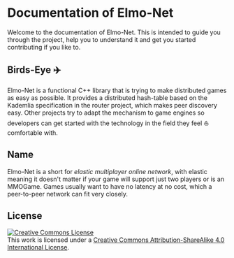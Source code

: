 # Documentation of Elmo-Net

Welcome to the documentation of Elmo-Net. This is intended to guide you through
the project, help you to understand it and get you started contributing if you
like to.

## Birds-Eye :airplane:

Elmo-Net is a functional C++ library that is trying to make distributed games as
easy as possible. It provides a distributed hash-table based on the Kademlia
specification in the router project, which makes peer discovery easy. Other
projects try to adapt the mechanism to game engines so developers can get
started with the technology in the field they feel :sailboat: comfortable with.

## Name

Elmo-Net is a short for *elastic multiplayer online network*, with elastic
meaning it doesn't matter if your game will support just two players or is an
MMOGame. Games usually want to have no latency at no cost, which a peer-to-peer
network can fit very closely.

## License

<a rel="license" href="http://creativecommons.org/licenses/by-sa/4.0/">
<img alt="Creative Commons License" style="border-width:0" src="https://i.creativecommons.org/l/by-sa/4.0/88x31.png" />
</a><br />This work is licensed under a 
<a rel="license" href="http://creativecommons.org/licenses/by-sa/4.0/">
Creative Commons Attribution-ShareAlike 4.0 International License</a>.